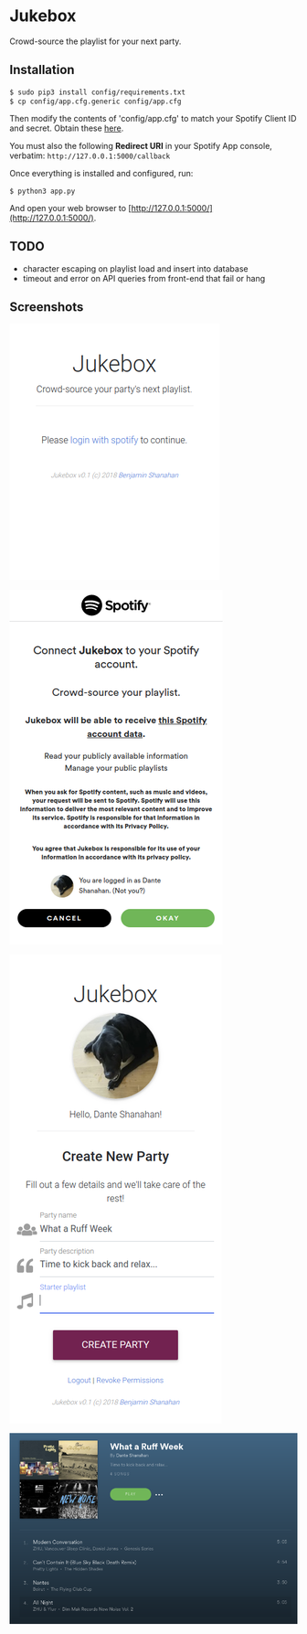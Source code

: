 # Jukebox

Crowd-source the playlist for your next party.

## Installation

    $ sudo pip3 install config/requirements.txt
    $ cp config/app.cfg.generic config/app.cfg

Then modify the contents of 'config/app.cfg' to match your Spotify Client ID and secret. Obtain these [here](https://developer.spotify.com/my-applications/).

You must also the following **Redirect URI** in your Spotify App console, verbatim: `http://127.0.0.1:5000/callback`

Once everything is installed and configured, run:
    
    $ python3 app.py

And open your web browser to [http://127.0.0.1:5000/](http://127.0.0.1:5000/).



## TODO

* character escaping on playlist load and insert into database
* timeout and error on API queries from front-end that fail or hang



## Screenshots

![Welcome](static/img/screenshot/welcome-page.png "Welcome")

![Spotify login](static/img/screenshot/spotify-login-page.png "Spotify login")

![Jukebox app](static/img/screenshot/jukebox-app-page.png "Jukebox app")

![Playlist created](static/img/screenshot/spotify-playlist-created.png "Playlist created")
